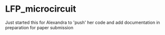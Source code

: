 # LFP_microcircuit

Just started this for Alexandra to 'push' her code and add documentation in preparation for paper submission
